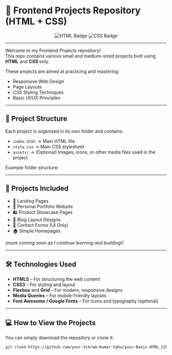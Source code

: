 # 🌟 Frontend Projects Repository (HTML + CSS)

<p align="center">
  <img src="https://img.shields.io/badge/HTML-5-orange?style=for-the-badge&logo=html5&logoColor=white" alt="HTML Badge" />
  <img src="https://img.shields.io/badge/CSS-3-blue?style=for-the-badge&logo=css3&logoColor=white" alt="CSS Badge" />
</p>

---

Welcome to my Frontend Projects repository!  
This repo contains various small and medium-sized projects built using **HTML** and **CSS** only.

These projects are aimed at practicing and mastering:
- Responsive Web Design
- Page Layouts
- CSS Styling Techniques
- Basic UI/UX Principles

---

## 📁 Project Structure

Each project is organized in its own folder and contains:
- `index.html` → Main HTML file
- `style.css` → Main CSS stylesheet
- `assets/` → (Optional) Images, icons, or other media files used in the project

Example folder structure:


---

## 🚀 Projects Included

- 🎯 Landing Pages
- 🎨 Personal Portfolio Website
- 🛍️ Product Showcase Pages
- 📄 Blog Layout Designs
- 📧 Contact Forms (UI Only)
- 🏠 Simple Homepages

_(more coming soon as I continue learning and building!)_

---

## 🛠 Technologies Used

- **HTML5** – For structuring the web content
- **CSS3** – For styling and layout
- **Flexbox** and **Grid** – For modern, responsive designs
- **Media Queries** – For mobile-friendly layouts
- **Font Awesome / Google Fonts** – For icons and typography (optional)

---


## 💻 How to View the Projects

You can simply download the repository or clone it:

```bash
git clone https://github.com/your-Vikram-Kumar-Sahu/your-Basic-HTML_CSS.git
